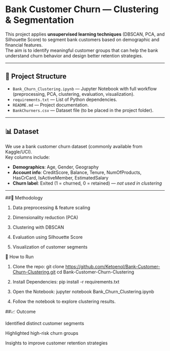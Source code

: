 # Bank Customer Churn — Clustering & Segmentation

This project applies **unsupervised learning techniques** (DBSCAN, PCA, and Silhouette Score) to segment bank customers based on demographic and financial features.  
The aim is to identify meaningful customer groups that can help the bank understand churn behavior and design better retention strategies.

---

## 📂 Project Structure
- `Bank_Churn_Clustering.ipynb` — Jupyter Notebook with full workflow (preprocessing, PCA, clustering, evaluation, visualization).
- `requirements.txt` — List of Python dependencies.
- `README.md` — Project documentation.
- `BankChurners.csv` — Dataset file (to be placed in the project folder).

---

## 📊 Dataset
We use a bank customer churn dataset (commonly available from Kaggle/UCI).  
Key columns include:

- **Demographics**: Age, Gender, Geography  
- **Account info**: CreditScore, Balance, Tenure, NumOfProducts, HasCrCard, IsActiveMember, EstimatedSalary  
- **Churn label**: Exited (1 = churned, 0 = retained) — *not used in clustering*  

---

##🧠 Methodology

1. Data preprocessing & feature scaling


2. Dimensionality reduction (PCA)


3. Clustering with DBSCAN


4. Evaluation using Silhouette Score


5. Visualization of customer segments



🚀 How to Run

1. Clone the repo:
   git clone https://github.com/Ketoenol/Bank-Customer-Churn-Clustering.git
cd Bank-Customer-Churn-Clustering

2. Install Dependencies:
   pip install -r requirements.txt

3. Open the Notebook:
   jupyter notebook Bank_Churn_Clustering.ipynb

4. Follow the notebook to explore clustering results.


##📈 Outcome

Identified distinct customer segments

Highlighted high-risk churn groups

Insights to improve customer retention strategies


   



